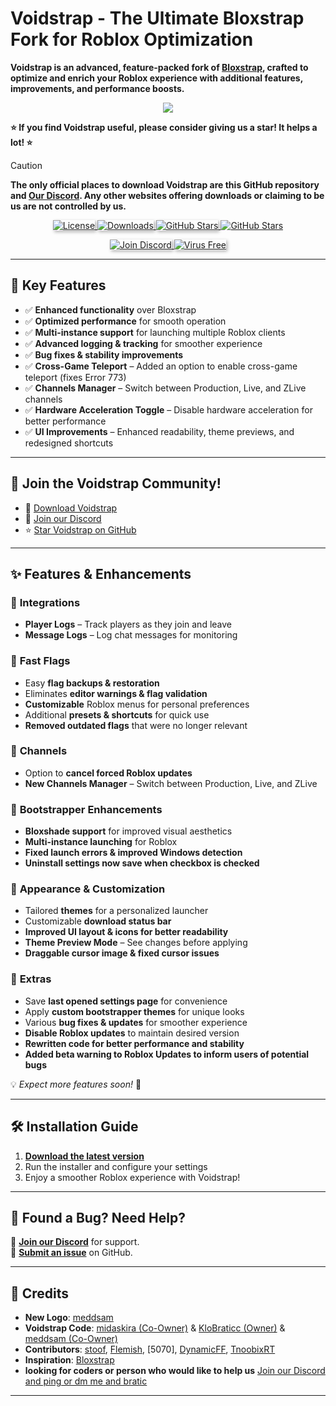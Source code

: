 # **Voidstrap - The Ultimate Bloxstrap Fork for Roblox Optimization**

**Voidstrap is an advanced, feature-packed fork of [Bloxstrap](https://github.com/bloxstraplabs/bloxstrap), crafted to optimize and enrich your **Roblox** experience with additional features, improvements, and performance boosts.**

<p align="center">
   <img src="https://github.com/midaskira/Voidstrap/blob/main/Images/Voidstrape-full-light.png"
</p>

<p align="center">

**⭐ If you find Voidstrap useful, please consider giving us a star! It helps a lot! ⭐**

</p>


> [!CAUTION]
> **The only official places to download Voidstrap are this GitHub repository and [Our Discord](https://discord.gg/UuxcfqPNnA). Any other websites offering downloads or claiming to be us are not controlled by us.**

<p align="center">
  <a href="https://github.com/midaskira/Voidstrap/blob/main/LICENSE.md">
    <img src="https://img.shields.io/github/license/midaskira/Voidstrap?&color=FFC000&border_radius=3" alt="License" style="box-shadow: 2px 2px 5px rgba(0, 0, 0, 0.3);">
  </a>
  <a href="https://github.com/midaskira/Voidstrap/releases">
    <img src="https://img.shields.io/github/downloads/midaskira/Voidstrap/total?color=981bfe&label=Downloads&border_radius=3" alt="Downloads" style="box-shadow: 2px 2px 5px rgba(0, 0, 0, 0.3);">
  </a>
  <a href="https://github.com/midaskira/Voidstrap/releases">
    <img src="https://img.shields.io/github/v/release/midaskira/Voidstrap?color=7a39fb&label=Latest&border_radius=3" alt="GitHub Stars" style="box-shadow: 2px 2px 5px rgba(0, 0, 0, 0.3);">
  </a>
  <a href="https://github.com/midaskira/">
    <img src="https://img.shields.io/github/stars/midaskira/Voidstrap?color=FFD700&label=Stars&border_radius=3" alt="GitHub Stars">
  </a>
</p>

<p align="center">
  <a href="https://discord.gg/UuxcfqPNnA">
    <img src="https://img.shields.io/discord/1333479052853383199?logo=discord&logoColor=white&label=Discord&color=4d3dff&border_radius=3" alt="Join Discord" style="box-shadow: 2px 2px 5px rgba(0, 0, 0, 0.3);">
  </a>
  <a href="https://opentip.kaspersky.com/87EBA70EE3385DE38C2A705499B4899E4CEF6C6734C83632C4A5D6C33C84CD88/results?tab=upload">
    <img src="https://img.shields.io/badge/Virus%20Free-✔️-00B140?&border_radius=3" alt="Virus Free" style="box-shadow: 2px 2px 5px rgba(0, 0, 0, 0.3);">
  </a>
</p>

---

## 🚀 Key Features
- ✅ **Enhanced functionality** over Bloxstrap  
- ✅ **Optimized performance** for smooth operation  
- ✅ **Multi-instance support** for launching multiple Roblox clients  
- ✅ **Advanced logging & tracking** for smoother experience  
- ✅ **Bug fixes & stability improvements**  
- ✅ **Cross-Game Teleport** – Added an option to enable cross-game teleport (fixes Error 773)  
- ✅ **Channels Manager** – Switch between Production, Live, and ZLive channels  
- ✅ **Hardware Acceleration Toggle** – Disable hardware acceleration for better performance  
- ✅ **UI Improvements** – Enhanced readability, theme previews, and redesigned shortcuts  

---

## 🌟 Join the Voidstrap Community!
- 📂 [Download Voidstrap](https://github.com/midaskira/Voidstrap/releases)
- 💬 [Join our Discord](https://discord.gg/UuxcfqPNnA)
- ⭐ [Star Voidstrap on GitHub](https://github.com/midaskira/Voidstrap/stargazers)

---

## ✨ Features & Enhancements

### 🔹 **Integrations**
- **Player Logs** – Track players as they join and leave  
- **Message Logs** – Log chat messages for monitoring  

### 🔹 **Fast Flags**
- Easy **flag backups & restoration**  
- Eliminates **editor warnings & flag validation**  
- **Customizable** Roblox menus for personal preferences  
- Additional **presets & shortcuts** for quick use  
- **Removed outdated flags** that were no longer relevant  

### 🔹 **Channels**
- Option to **cancel forced Roblox updates**  
- **New Channels Manager** – Switch between Production, Live, and ZLive  

### 🔹 **Bootstrapper Enhancements**
- **Bloxshade support** for improved visual aesthetics  
- **Multi-instance launching** for Roblox  
- **Fixed launch errors & improved Windows detection**  
- **Uninstall settings now save when checkbox is checked**  

### 🔹 **Appearance & Customization**
- Tailored **themes** for a personalized launcher  
- Customizable **download status bar**  
- **Improved UI layout & icons for better readability**  
- **Theme Preview Mode** – See changes before applying  
- **Draggable cursor image & fixed cursor issues**  

### 🔹 **Extras**
- Save **last opened settings page** for convenience  
- Apply **custom bootstrapper themes** for unique looks  
- Various **bug fixes & updates** for smoother experience  
- **Disable Roblox updates** to maintain desired version  
- **Rewritten code for better performance and stability**  
- **Added beta warning to Roblox Updates to inform users of potential bugs**  

💡 *Expect more features soon!* 🚀

---

## 🛠️ Installation Guide
1. **[Download the latest version](https://github.com/midaskira/Voidstrap/releases)**  
2. Run the installer and configure your settings  
3. Enjoy a smoother Roblox experience with Voidstrap!  

---

## 🐞 Found a Bug? Need Help?
💬 **[Join our Discord](https://discord.gg/UuxcfqPNnA)** for support.  
📌 **[Submit an issue](https://github.com/midaskira/Voidstrap/issues)** on GitHub.

---

## 🎨 Credits
- **New Logo**: [meddsam](https://github.com/Meddsam)  
- **Voidstrap Code**: [midaskira (Co-Owner)](https://github.com/midaskira) & [KloBraticc (Owner)](https://github.com/KloBraticc) & [meddsam (Co-Owner)](https://github.com/Meddsam)
- **Contributors**: [stoof](https://github.com/stoofis), [Flemish](https://github.com/LeventGameing), [5070], [DynamicFF](https://github.com/DynamicFastFlag), [TnoobixRT](https://github.com/TnoobixRT)
- **Inspiration**: [Bloxstrap](https://github.com/bloxstraplabs/bloxstrap)  
- **looking for coders or person who would like to help us** [Join our Discord and ping or dm me and bratic](https://discord.gg/UuxcfqPNnA)
---
